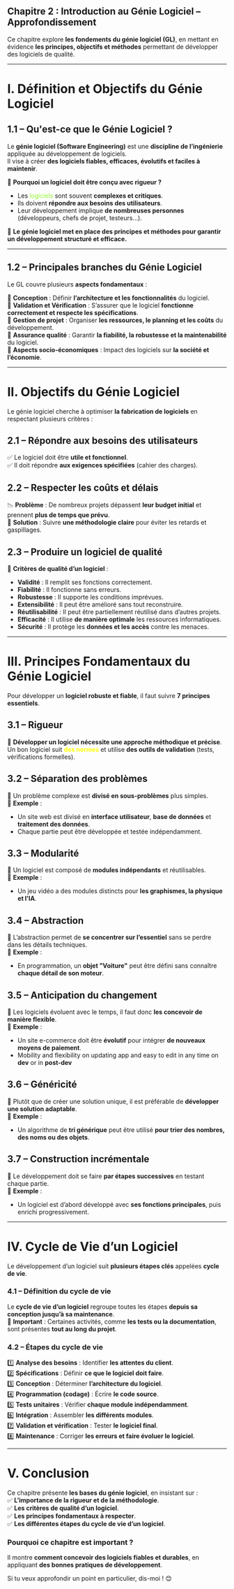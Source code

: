 ## **Chapitre 2 : Introduction au Génie Logiciel** – Approfondissement

Ce chapitre explore **les fondements du génie logiciel (GL)**, en mettant en évidence **les principes, objectifs et méthodes** permettant de développer des logiciels de qualité.

---

# **I. Définition et Objectifs du Génie Logiciel**

## **1.1 – Qu'est-ce que le Génie Logiciel ?**

Le **génie logiciel (Software Engineering)** est une **discipline de l’ingénierie** appliquée au développement de logiciels.  
Il vise à créer **des logiciels fiables, efficaces, évolutifs et faciles à maintenir**.

🔹 **Pourquoi un logiciel doit être conçu avec rigueur ?**

- Les <font color="#95f734">logiciels</font> sont souvent **complexes et critiques**.
- Ils doivent **répondre aux besoins des utilisateurs**.
- Leur développement implique **de nombreuses personnes** (développeurs, chefs de projet, testeurs…).

📌 **Le génie logiciel met en place des principes et méthodes pour garantir un développement structuré et efficace.**

---

## **1.2 – Principales branches du Génie Logiciel**

Le GL couvre plusieurs **aspects fondamentaux** :

🔹 **Conception** : Définir **l’architecture et les fonctionnalités** du logiciel.  
🔹 **Validation et Vérification** : S’assurer que le logiciel **fonctionne correctement et respecte les spécifications**.  
🔹 **Gestion de projet** : Organiser **les ressources, le planning et les coûts** du développement.  
🔹 **Assurance qualité** : Garantir **la fiabilité, la robustesse et la maintenabilité** du logiciel.  
🔹 **Aspects socio-économiques** : Impact des logiciels sur **la société et l’économie**.

---

# **II. Objectifs du Génie Logiciel**

Le génie logiciel cherche à optimiser **la fabrication de logiciels** en respectant plusieurs critères :

## **2.1 – Répondre aux besoins des utilisateurs**

✅ Le logiciel doit être **utile et fonctionnel**.  
✅ Il doit répondre **aux exigences spécifiées** (cahier des charges).

## **2.2 – Respecter les coûts et délais**

📉 **Problème** : De nombreux projets dépassent **leur budget initial** et prennent **plus de temps que prévu**.  
📌 **Solution** : Suivre **une méthodologie claire** pour éviter les retards et gaspillages.

## **2.3 – Produire un logiciel de qualité**

🔹 **Critères de qualité d’un logiciel** :

- **Validité** : Il remplit ses fonctions correctement.
- **Fiabilité** : Il fonctionne sans erreurs.
- **Robustesse** : Il supporte les conditions imprévues.
- **Extensibilité** : Il peut être amélioré sans tout reconstruire.
- **Réutilisabilité** : Il peut être partiellement réutilisé dans d’autres projets.
- **Efficacité** : Il utilise **de manière optimale** les ressources informatiques.
- **Sécurité** : Il protège les **données et les accès** contre les menaces.

---

# **III. Principes Fondamentaux du Génie Logiciel**

Pour développer un **logiciel robuste et fiable**, il faut suivre **7 principes essentiels**.

## **3.1 – Rigueur**

📌 **Développer un logiciel nécessite une approche méthodique et précise**.  
Un bon logiciel suit **<font color="#ffff00">des normes</font>** et utilise **des outils de validation** (tests, vérifications formelles).

## **3.2 – Séparation des problèmes**

📌 Un problème complexe est **divisé en sous-problèmes** plus simples.  
🔹 **Exemple** :

- Un site web est divisé en **interface utilisateur**, **base de données** et **traitement des données**.
- Chaque partie peut être développée et testée indépendamment.

## **3.3 – Modularité**

📌 Un logiciel est composé de **modules indépendants** et réutilisables.  
🔹 **Exemple** :

- Un jeu vidéo a des modules distincts pour **les graphismes, la physique et l’IA**.

## **3.4 – Abstraction**

📌 L’abstraction permet de **se concentrer sur l’essentiel** sans se perdre dans les détails techniques.  
🔹 **Exemple** :

- En programmation, un **objet "Voiture"** peut être défini sans connaître **chaque détail de son moteur**.

## **3.5 – Anticipation du changement**

📌 Les logiciels évoluent avec le temps, il faut donc **les concevoir de manière flexible**.  
🔹 **Exemple** :

- Un site e-commerce doit être **évolutif** pour intégrer **de nouveaux moyens de paiement**.
- Mobility and flexibility  on updating app and easy to edit in any time on **dev** or in **post-dev**
## **3.6 – Généricité**

📌 Plutôt que de créer une solution unique, il est préférable de **développer une solution adaptable**.  
🔹 **Exemple** :

- Un algorithme de **tri générique** peut être utilisé **pour trier des nombres, des noms ou des objets**.

## **3.7 – Construction incrémentale**

📌 Le développement doit se faire **par étapes successives** en testant chaque partie.  
🔹 **Exemple** :

- Un logiciel est d’abord développé avec **ses fonctions principales**, puis enrichi progressivement.

---

# **IV. Cycle de Vie d’un Logiciel**

Le développement d’un logiciel suit **plusieurs étapes clés** appelées **cycle de vie**.

### **4.1 – Définition du cycle de vie**

Le **cycle de vie d’un logiciel** regroupe toutes les étapes **depuis sa conception jusqu’à sa maintenance**.  
📌 **Important** : Certaines activités, comme **les tests ou la documentation**, sont présentes **tout au long du projet**.

### **4.2 – Étapes du cycle de vie**

1️⃣ **Analyse des besoins** : Identifier **les attentes du client**.  
2️⃣ **Spécifications** : Définir **ce que le logiciel doit faire**.  
3️⃣ **Conception** : Déterminer **l’architecture du logiciel**.  
4️⃣ **Programmation (codage)** : Écrire **le code source**.  
5️⃣ **Tests unitaires** : Vérifier **chaque module indépendamment**.  
6️⃣ **Intégration** : Assembler **les différents modules**.  
7️⃣ **Validation et vérification** : Tester **le logiciel final**.  
8️⃣ **Maintenance** : Corriger **les erreurs et faire évoluer le logiciel**.

---

# **V. Conclusion**

Ce chapitre présente **les bases du génie logiciel**, en insistant sur :  
✅ **L’importance de la rigueur et de la méthodologie**.  
✅ **Les critères de qualité d’un logiciel**.  
✅ **Les principes fondamentaux à respecter**.  
✅ **Les différentes étapes du cycle de vie d’un logiciel**.

### **Pourquoi ce chapitre est important ?**

Il montre **comment concevoir des logiciels fiables et durables**, en appliquant **des bonnes pratiques de développement**.

Si tu veux approfondir un point en particulier, dis-moi ! 😊